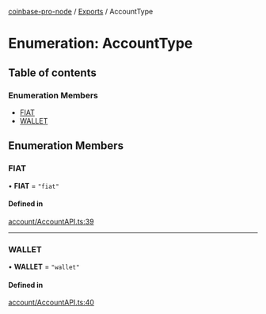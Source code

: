 [coinbase-pro-node](../README.md) / [Exports](../modules.md) / AccountType

# Enumeration: AccountType

## Table of contents

### Enumeration Members

- [FIAT](AccountType.md#fiat)
- [WALLET](AccountType.md#wallet)

## Enumeration Members

### FIAT

• **FIAT** = `"fiat"`

#### Defined in

[account/AccountAPI.ts:39](https://github.com/bennycode/coinbase-pro-node/blob/dacd532/src/account/AccountAPI.ts#L39)

---

### WALLET

• **WALLET** = `"wallet"`

#### Defined in

[account/AccountAPI.ts:40](https://github.com/bennycode/coinbase-pro-node/blob/dacd532/src/account/AccountAPI.ts#L40)
